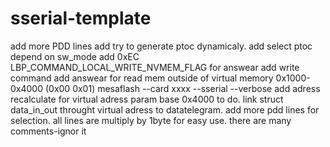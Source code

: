 # sserial-template

add more PDD lines
add try to generate ptoc dynamicaly.
add select ptoc depend on sw_mode
add 0xEC LBP_COMMAND_LOCAL_WRITE_NVMEM_FLAG for answear 
add write command
add answear for read mem outside of virtual memory 0x1000-0x4000   (0x00 0x01) mesaflash --card xxxx --sserial --verbose
add  adress recalculate for virtual adress param base 0x4000
to do. link struct data_in_out throught virtual adress to datatelegram.
add more pdd lines for selection. 
all lines are multiply by 1byte for easy use. 
there are many comments-ignor it
